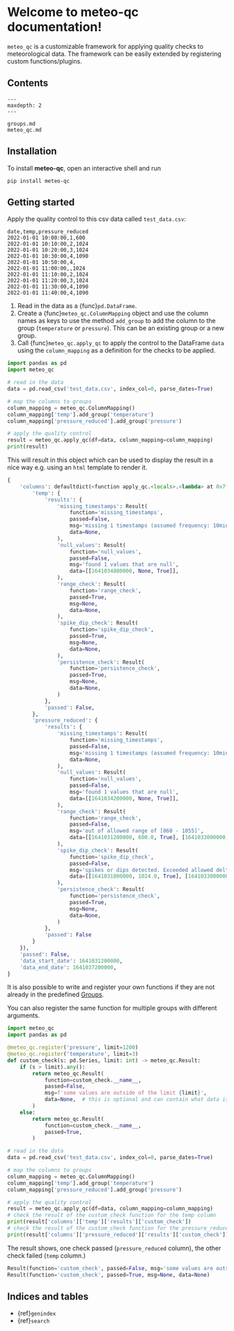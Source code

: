 # Welcome to meteo-qc documentation!

`meteo_qc` is a customizable framework for applying quality checks to meteorological
data. The framework can be easily extended by registering custom functions/plugins.

## Contents

```{toctree}
---
maxdepth: 2
---

groups.md
meteo_qc.md
```

## Installation

To install **meteo-qc**, open an interactive shell and run

```console
pip install meteo-qc
```

## Getting started

Apply the quality control to this csv data called `test_data.csv`:

```
date,temp,pressure_reduced
2022-01-01 10:00:00,1,600
2022-01-01 10:10:00,2,1024
2022-01-01 10:20:00,3,1024
2022-01-01 10:30:00,4,1090
2022-01-01 10:50:00,4,
2022-01-01 11:00:00,,1024
2022-01-01 11:10:00,2,1024
2022-01-01 11:20:00,3,1024
2022-01-01 11:30:00,4,1090
2022-01-01 11:40:00,4,1090
```

1. Read in the data as a {func}`pd.DataFrame`.
1. Create a {func}`meteo_qc.ColumnMapping` object and use the column names as
   keys to use the method `add_group` to add the column to the group
   (`temperature` or `pressure`). This can be an existing group or a new group.
1. Call {func}`meteo_qc.apply_qc` to apply the control to the DataFrame
   `data` using the `column_mapping` as a definition for the checks to be applied.

```python
import pandas as pd
import meteo_qc

# read in the data
data = pd.read_csv('test_data.csv', index_col=0, parse_dates=True)

# map the columns to groups
column_mapping = meteo_qc.ColumnMapping()
column_mapping['temp'].add_group('temperature')
column_mapping['pressure_reduced'].add_group('pressure')

# apply the quality control
result = meteo_qc.apply_qc(df=data, column_mapping=column_mapping)
print(result)
```

This will result in this object which can be used to display the result in a
nice way e.g. using an `html` template to render it.

```python
{
    'columns': defaultdict(<function apply_qc.<locals>.<lambda> at 0x7f9b0edd5480>, {
        'temp': {
            'results': {
                'missing_timestamps': Result(
                    function='missing_timestamps',
                    passed=False,
                    msg='missing 1 timestamps (assumed frequency: 10min)',
                    data=None,
                ),
                'null_values': Result(
                    function='null_values',
                    passed=False,
                    msg='found 1 values that are null',
                    data=[[1641034800000, None, True]],
                ),
                'range_check': Result(
                    function='range_check',
                    passed=True,
                    msg=None,
                    data=None,
                ),
                'spike_dip_check': Result(
                    function='spike_dip_check',
                    passed=True,
                    msg=None,
                    data=None,
                ),
                'persistence_check': Result(
                    function='persistence_check',
                    passed=True,
                    msg=None,
                    data=None,
                )
            },
            'passed': False,
        },
        'pressure_reduced': {
            'results': {
                'missing_timestamps': Result(
                    function='missing_timestamps',
                    passed=False,
                    msg='missing 1 timestamps (assumed frequency: 10min)',
                    data=None,
                ),
                'null_values': Result(
                    function='null_values',
                    passed=False,
                    msg='found 1 values that are null',
                    data=[[1641034200000, None, True]],
                ),
                'range_check': Result(
                    function='range_check',
                    passed=False,
                    msg='out of allowed range of [860 - 1055]',
                    data=[[1641031200000, 600.0, True], [1641033000000, 1090.0, True], [1641036600000, 1090.0, True], [1641037200000, 1090.0, True]],
                ),
                'spike_dip_check': Result(
                    function='spike_dip_check',
                    passed=False,
                    msg='spikes or dips detected. Exceeded allowed delta of 0.3 / min',
                    data=[[1641031800000, 1024.0, True], [1641033000000, 1090.0, True], [1641034200000, None, True], [1641036600000, 1090.0, True]],
                ),
                'persistence_check': Result(
                    function='persistence_check',
                    passed=True,
                    msg=None,
                    data=None,
                )
            },
            'passed': False
        }
    }),
    'passed': False,
    'data_start_date': 1641031200000,
    'data_end_date': 1641037200000,
}
```

It is also possible to write and register your own functions if they are not
already in the predefined [Groups](groups).

You can also register the same function for multiple groups with different arguments.

```python
import meteo_qc
import pandas as pd

@meteo_qc.register('pressure', limit=1200)
@meteo_qc.register('temperature', limit=3)
def custom_check(s: pd.Series, limit: int) -> meteo_qc.Result:
    if (s > limit).any():
        return meteo_qc.Result(
            function=custom_check.__name__,
            passed=False,
            msg=f'some values are outside of the limit {limit}',
            data=None,  # this is optional and can contain what data is affected
        )
    else:
        return meteo_qc.Result(
            function=custom_check.__name__,
            passed=True,
        )

# read in the data
data = pd.read_csv('test_data.csv', index_col=0, parse_dates=True)

# map the columns to groups
column_mapping = meteo_qc.ColumnMapping()
column_mapping['temp'].add_group('temperature')
column_mapping['pressure_reduced'].add_group('pressure')

# apply the quality control
result = meteo_qc.apply_qc(df=data, column_mapping=column_mapping)
# check the result of the custom_check function for the temp column
print(result['columns']['temp']['results']['custom_check'])
# check the result of the custom_check function for the pressure_reduced column
print(result['columns']['pressure_reduced']['results']['custom_check'])
```

The result shows, one check passed (`pressure_reduced` column), the other check
failed (`temp` column.)

```python
Result(function='custom_check', passed=False, msg='some values are outside of the limit 3', data=None)
Result(function='custom_check', passed=True, msg=None, data=None)
```

## Indices and tables

- {ref}`genindex`
- {ref}`search`
